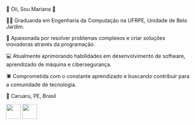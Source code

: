  👋 Oii, Sou Mariana 👋

👩‍🎓 Graduanda em Engenharia da Computação na UFRPE, Unidade de Belo Jardim.

🚀 Apaixonada por resolver problemas complexos e criar soluções inovadoras através da programação.

💻 Atualmente aprimorando habilidades em desenvolvimento de software, aprendizado de máquina e cibersegurança.

🕷️ Comprometida com o constante aprendizado e buscando contribuir para a comunidade de tecnologia.

📍 Caruaru, PE, Brasil

<!---
mhchacon/mhchacon is a ✨ special ✨ repository because its `README.md` (this file) appears on your GitHub profile.
You can click the Preview link to take a look at your changes.
--->
<img loading="lazy" src="https://cdn.jsdelivr.net/gh/devicons/devicon/icons/java/java-original.svg" width="40" height="40"/> <img loading="lazy" src="https://cdn.jsdelivr.net/gh/devicons/devicon/icons/linux/linux-original.svg" width="40" height="40"/>

